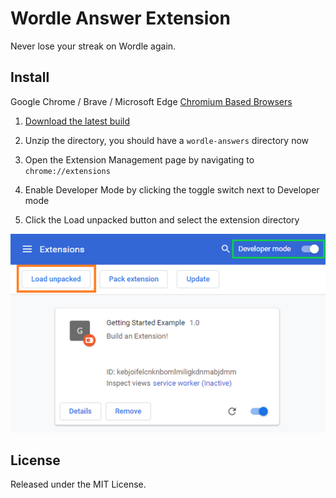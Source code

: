 # Wordle Answer Extension

Never lose your streak on Wordle again.

## Install

Google Chrome / Brave / Microsoft Edge
[Chromium Based Browsers](<https://en.wikipedia.org/wiki/Chromium_(web_browser)#Browsers_based_on_Chromium>)

1. [Download the latest build](https://github.com/ultirequiem/wordle-answers-extension/releases/latest/download/wordle-answers.zip)

2. Unzip the directory, you should have a `wordle-answers` directory now

3. Open the Extension Management page by navigating to `chrome://extensions`

4. Enable Developer Mode by clicking the toggle switch next to Developer mode

5. Click the Load unpacked button and select the extension directory

![Enable Developer mode](./assets/enable_dev_mode.png)

## License

Released under the MIT License.
